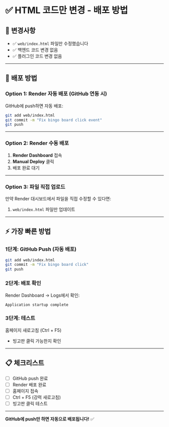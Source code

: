 # ✅ HTML 코드만 변경 - 배포 방법

## 📝 변경사항
- ✅ `web/index.html` 파일만 수정했습니다
- ✅ 백엔드 코드 변경 없음
- ✅ 플러그인 코드 변경 없음

---

## 🚀 배포 방법

### Option 1: Render 자동 배포 (GitHub 연동 시)

GitHub에 push하면 자동 배포:
```bash
git add web/index.html
git commit -m "Fix bingo board click event"
git push
```

---

### Option 2: Render 수동 배포

1. **Render Dashboard** 접속
2. **Manual Deploy** 클릭
3. 배포 완료 대기

---

### Option 3: 파일 직접 업로드

만약 Render 대시보드에서 파일을 직접 수정할 수 있다면:
1. `web/index.html` 파일만 업데이트

---

## ⚡ 가장 빠른 방법

### 1단계: GitHub Push (자동 배포)
```bash
git add web/index.html
git commit -m "Fix bingo board click"
git push
```

### 2단계: 배포 확인
Render Dashboard → Logs에서 확인:
```
Application startup complete
```

### 3단계: 테스트
홈페이지 새로고침 (Ctrl + F5)
- 빙고판 클릭 가능한지 확인

---

## 📋 체크리스트

- [ ] GitHub push 완료
- [ ] Render 배포 완료
- [ ] 홈페이지 접속
- [ ] Ctrl + F5 (강력 새로고침)
- [ ] 빙고판 클릭 테스트

---

**GitHub에 push만 하면 자동으로 배포됩니다!** ✅

